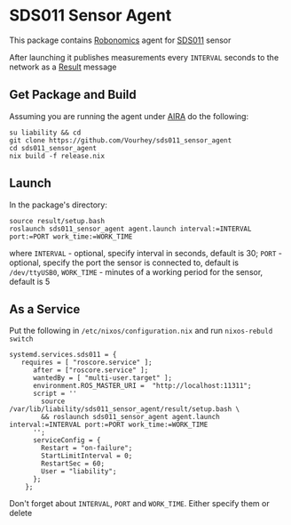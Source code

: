 # SDS011 Sensor Agent

This package contains [Robonomics](https://robonomics.network/) agent for [SDS011](https://aqicn.org/sensor/sds011/) sensor

After launching it publishes measurements every `INTERVAL` seconds to the network as a [Result](https://wiki.robonomics.network/docs/market-messages/#result) message

## Get Package and Build

Assuming you are running the agent under [AIRA](https://wiki.robonomics.network/docs/aira-installation-on-vb/) do the following:

```
su liability && cd
git clone https://github.com/Vourhey/sds011_sensor_agent
cd sds011_sensor_agent
nix build -f release.nix
```

## Launch

In the package's directory:

```
source result/setup.bash
roslaunch sds011_sensor_agent agent.launch interval:=INTERVAL port:=PORT work_time:=WORK_TIME
```

where `INTERVAL` - optional, specify interval in seconds, default is 30; `PORT` - optional, specify the port the sensor is connected to, default is `/dev/ttyUSB0`, `WORK_TIME` - minutes of a working period for the sensor, default is 5

## As a Service

Put the following in `/etc/nixos/configuration.nix` and run `nixos-rebuld switch`

```
systemd.services.sds011 = {
   requires = [ "roscore.service" ];  
      after = ["roscore.service" ];
      wantedBy = [ "multi-user.target" ];
      environment.ROS_MASTER_URI =  "http://localhost:11311";
      script = ''
        source /var/lib/liability/sds011_sensor_agent/result/setup.bash \
        && roslaunch sds011_sensor_agent agent.launch interval:=INTERVAL port:=PORT work_time:=WORK_TIME
      '';
      serviceConfig = {
        Restart = "on-failure";
        StartLimitInterval = 0;
        RestartSec = 60;
        User = "liability";
      };
    };
```

Don't forget about `INTERVAL`, `PORT` and `WORK_TIME`. Either specify them or delete 

